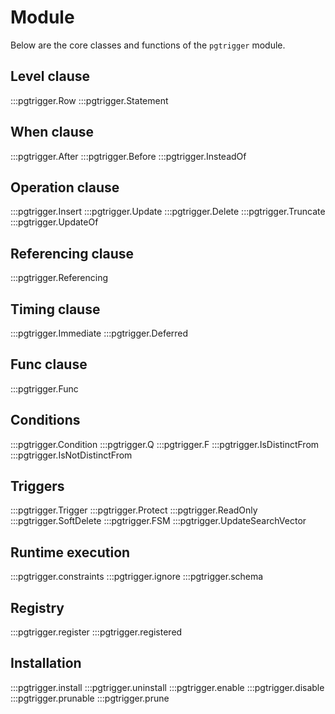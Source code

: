 # Module

Below are the core classes and functions of the `pgtrigger` module.

## Level clause

:::pgtrigger.Row
:::pgtrigger.Statement

## When clause

:::pgtrigger.After
:::pgtrigger.Before
:::pgtrigger.InsteadOf

## Operation clause

:::pgtrigger.Insert
:::pgtrigger.Update
:::pgtrigger.Delete
:::pgtrigger.Truncate
:::pgtrigger.UpdateOf

## Referencing clause

:::pgtrigger.Referencing

## Timing clause

:::pgtrigger.Immediate
:::pgtrigger.Deferred

## Func clause

:::pgtrigger.Func

## Conditions

:::pgtrigger.Condition
:::pgtrigger.Q
:::pgtrigger.F
:::pgtrigger.IsDistinctFrom
:::pgtrigger.IsNotDistinctFrom

## Triggers

:::pgtrigger.Trigger
:::pgtrigger.Protect
:::pgtrigger.ReadOnly
:::pgtrigger.SoftDelete
:::pgtrigger.FSM
:::pgtrigger.UpdateSearchVector

## Runtime execution

:::pgtrigger.constraints
:::pgtrigger.ignore
:::pgtrigger.schema

## Registry

:::pgtrigger.register
:::pgtrigger.registered

## Installation

:::pgtrigger.install
:::pgtrigger.uninstall
:::pgtrigger.enable
:::pgtrigger.disable
:::pgtrigger.prunable
:::pgtrigger.prune
